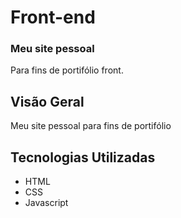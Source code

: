 # Front-end
### Meu site pessoal

Para fins de portifólio front.

## Visão Geral

Meu site pessoal para fins de portifólio

## Tecnologias Utilizadas

- HTML
- CSS
- Javascript
